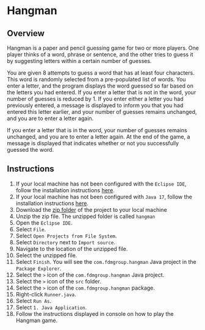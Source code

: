 # Hangman

## Overview
Hangman is a paper and pencil guessing game for two or more players.
One player thinks of a word, phrase or sentence, and the other tries to guess it by suggesting letters within a certain number of guesses.
 
You are given 8 attempts to guess a word that has at least four characters.
This word is randomly selected from a pre-populated list of words. You enter a letter, and the program displays the word guessed so far based on the letters you had entered.
If you enter a letter that is not in the word, your number of guesses is reduced by 1.
If you enter either a letter you had previously entered, a message is displayed to inform you that you had entered this letter earlier, and your number of guesses remains unchanged, and you are to enter a letter again.

If you enter a letter that is in the word, your number of guesses remains unchanged, and you are to enter a letter again. 
At the end of the game, a message is displayed that indicates whether or not you successfully guessed the word.

## Instructions
1. If your local machine has not been configured with the `Eclipse IDE`, follow the installation instructions [here](https://github.com/shumarb/training/blob/main/fdm/software-to-install/EclipseIDEInstallation.md).
2. If your local machine has not been configured with `Java 17`, follow the installation instructions [here](https://github.com/shumarb/training/blob/main/fdm/software-to-install/Java17Installation.md).
3. Download the [zip folder](https://github.com/shumarb/projects/blob/main/projects/hangman/hangman.zip) of the project to your local machine
4. Unzip the zip file. The unzipped folder is called `hangman`
5. Open the `Eclipse IDE`.
6. Select `File`.
7. Select `Open Projects from File System`.
8. Select `Directory` next to `Import source`.
9. Navigate to the location of the unzipped file.
10. Select the unzipped file.
11. Select `Finish`. You will see the `com.fdmgroup.hangman` Java project in the `Package Explorer`.
12. Select the `>` icon of the `com.fdmgroup.hangman` Java project.
13. Select the `>` icon of the `src` folder.
14. Select the `>` icon of the `com.fdmgroup.hangman` package.
15. Right-click `Runner.java`.
16. Select `Run As`.
17. Select `1. Java Application`.
18. Follow the instructions displayed in console on how to play the Hangman game.
